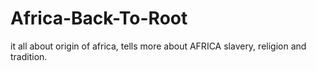 # Africa-Back-To-Root
it all about origin of africa, tells more about AFRICA slavery, religion and tradition.
